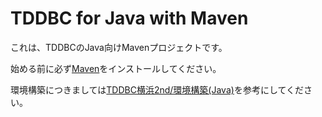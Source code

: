 TDDBC for Java with Maven
====================================

これは、TDDBCのJava向けMavenプロジェクトです。

始める前に必ず[Maven](http://maven.apache.org/)をインストールしてください。

環境構築につきましては[TDDBC横浜2nd/環境構築(Java)](http://devtesting.jp/tddbc/?TDDBC%E6%A8%AA%E6%B5%9C2nd%2F%E7%92%B0%E5%A2%83%E6%A7%8B%E7%AF%89%28Java%29)を参考にしてください。
